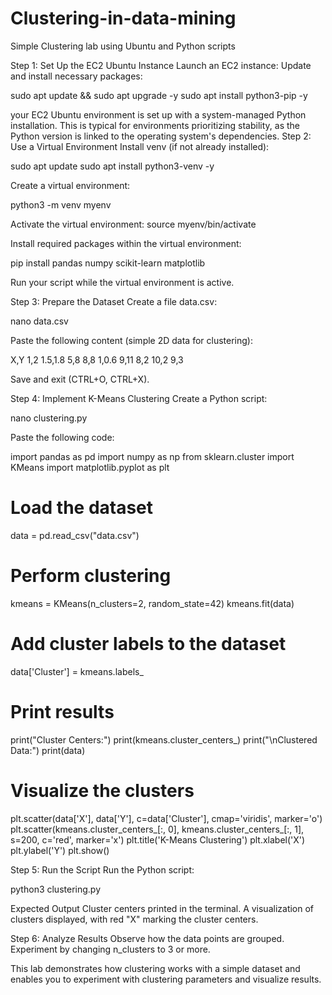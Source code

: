 # Clustering-in-data-mining
Simple Clustering lab using Ubuntu and Python scripts 

Step 1: Set Up the EC2 Ubuntu Instance
Launch an EC2 instance:
Update and install necessary packages:

sudo apt update && sudo apt upgrade -y
sudo apt install python3-pip -y

your EC2 Ubuntu environment is set up with a system-managed Python installation. This is typical for environments prioritizing stability, as the Python version is linked to the operating system's dependencies.
Step 2: Use a Virtual Environment
Install venv (if not already installed):

sudo apt update
sudo apt install python3-venv -y

Create a virtual environment:

python3 -m venv myenv

Activate the virtual environment:
source myenv/bin/activate

Install required packages within the virtual environment:

pip install pandas numpy scikit-learn matplotlib

Run your script while the virtual environment is active.


Step 3: Prepare the Dataset
Create a file data.csv:

nano data.csv

Paste the following content (simple 2D data for clustering):

X,Y
1,2
1.5,1.8
5,8
8,8
1,0.6
9,11
8,2
10,2
9,3

Save and exit (CTRL+O, CTRL+X).

Step 4: Implement K-Means Clustering
Create a Python script:

nano clustering.py

Paste the following code:

import pandas as pd
import numpy as np
from sklearn.cluster import KMeans
import matplotlib.pyplot as plt

# Load the dataset
data = pd.read_csv("data.csv")

# Perform clustering
kmeans = KMeans(n_clusters=2, random_state=42)
kmeans.fit(data)

# Add cluster labels to the dataset
data['Cluster'] = kmeans.labels_

# Print results
print("Cluster Centers:")
print(kmeans.cluster_centers_)
print("\nClustered Data:")
print(data)

# Visualize the clusters
plt.scatter(data['X'], data['Y'], c=data['Cluster'], cmap='viridis', marker='o')
plt.scatter(kmeans.cluster_centers_[:, 0], kmeans.cluster_centers_[:, 1], s=200, c='red', marker='x')
plt.title('K-Means Clustering')
plt.xlabel('X')
plt.ylabel('Y')
plt.show()


Step 5: Run the Script
Run the Python script:

python3 clustering.py


Expected Output
Cluster centers printed in the terminal.
A visualization of clusters displayed, with red "X" marking the cluster centers.

Step 6: Analyze Results
Observe how the data points are grouped.
Experiment by changing n_clusters to 3 or more.

This lab demonstrates how clustering works with a simple dataset and enables you to experiment with clustering parameters and visualize results.

